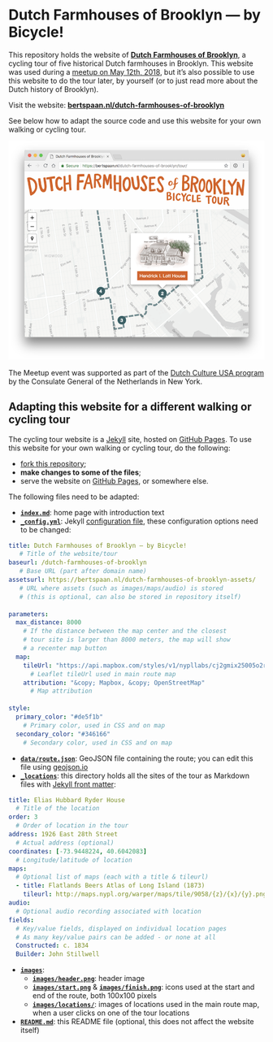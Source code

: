 # Dutch Farmhouses of Brooklyn — by Bicycle!

This repository holds the website of [__Dutch Farmhouses of Brooklyn__](https://bertspaan.nl/dutch-farmhouses-of-brooklyn), a cycling tour of five historical Dutch farmhouses in Brooklyn. This website was used during a [meetup on May 12th, 2018](https://www.meetup.com/historical-data-and-maps-at-nypl/events/249151652/), but it’s also possible to use this website to do the tour later, by yourself (or to just read more about the Dutch history of Brooklyn).

Visit the website: [__bertspaan.nl/dutch-farmhouses-of-brooklyn__](https://bertspaan.nl/dutch-farmhouses-of-brooklyn)

See below how to adapt the source code and use this website for your own walking or cycling tour.

![](images/screenshot.png)

The Meetup event was supported as part of the [Dutch Culture USA program](http://www.dutchcultureusa.com/) by the Consulate General of the Netherlands in New York.

## Adapting this website for a different walking or cycling tour

The cycling tour website is a [Jekyll](https://jekyllrb.com/) site, hosted on [GitHub Pages](https://pages.github.com/). To use this website for your own walking or cycling tour, do the following:

- [fork this repository](https://guides.github.com/activities/forking/);
- __make changes to some of the files__;
- serve the website on [GitHub Pages](https://pages.github.com/), or somewhere else.

The following files need to be adapted:

- [__`index.md`__](index.md): home page with introduction text
- [__`_config.yml`__](_config.yml): Jekyll [configuration file](https://jekyllrb.com/docs/configuration/), these configuration options need to be changed:

```yaml
title: Dutch Farmhouses of Brooklyn — by Bicycle!
   # Title of the website/tour
baseurl: /dutch-farmhouses-of-brooklyn
   # Base URL (part after domain name)
assetsurl: https://bertspaan.nl/dutch-farmhouses-of-brooklyn-assets/
   # URL where assets (such as images/maps/audio) is stored
   # (this is optional, can also be stored in repository itself)

parameters:
  max_distance: 8000
    # If the distance between the map center and the closest
    # tour site is larger than 8000 meters, the map will show
    # a recenter map button
  map:
    tileUrl: "https://api.mapbox.com/styles/v1/nypllabs/cj2gmix25005o2rpapartqm07/tiles/256/{z}/{x}/{y}"
      # Leaflet tileUrl used in main route map
    attribution: "&copy; Mapbox, &copy; OpenStreetMap"
      # Map attribution

style:
  primary_color: "#de5f1b"
    # Primary color, used in CSS and on map
  secondary_color: "#346166"
    # Secondary color, used in CSS and on map
```

- [__`data/route.json`__](data/route.json): GeoJSON file containing the route; you can edit this file using [geojson.io](http://geojson.io/#data=data:text/x-url,https%3A%2F%2Fraw.githubusercontent.com%2Fbertspaan%2Fdutch-farmhouses-of-brooklyn%2Fmaster%2F_data%2Froute.json
)
- [__`_locations`__](_locations): this directory holds all the sites of the tour as Markdown files with [Jekyll front matter](https://jekyllrb.com/docs/frontmatter/):

```yaml
title: Elias Hubbard Ryder House
  # Title of the location
order: 3
  # Order of location in the tour
address: 1926 East 28th Street
  # Actual address (optional)
coordinates: [-73.9448224, 40.6042083]
  # Longitude/latitude of location
maps:
  # Optional list of maps (each with a title & tileurl)
  - title: Flatlands Beers Atlas of Long Island (1873)
    tileurl: http://maps.nypl.org/warper/maps/tile/9058/{z}/{x}/{y}.png  
audio:
  # Optional audio recording associated with location
fields:
  # Key/value fields, displayed on individual location pages
  # As many key/value pairs can be added - or none at all
  Constructed: c. 1834
  Builder: John Stillwell  
```

- [__`images`__](images):
  - [__`images/header.png`__](images/header.png): header image
  - [__`images/start.png`__](images/start.png) & [__`images/finish.png`__](images/finish.png): icons used at the start and end of the route, both 100x100 pixels
  - [__`images/locations/`__](images/locations/): images of locations used in the main route map, when a user clicks on one of the tour locations
- [__`README.md`__](README.md): this README file (optional, this does not affect the website itself)
